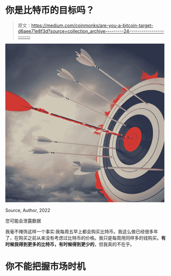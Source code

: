# 你是比特币的目标吗？

> 原文：<https://medium.com/coinmonks/are-you-a-bitcoin-target-d6aee71e8f3d?source=collection_archive---------24----------------------->

![](img/dd9d8265c0e3c252e3505bae0368d358.png)

Source, Author, 2022

您可能会泄露数据

我毫不掩饰这样一个事实:我每周五早上都会购买比特币。我这么做已经很多年了，在购买之前从来没有考虑过比特币的价格。我只是每周用同样多的钱购买。**有时候我得到更多的比特币，有时候得到更少的**，但我真的不在乎。

# 你不能把握市场时机